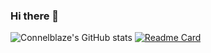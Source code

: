 ### Hi there 👋
![Connelblaze's GitHub stats](https://github-readme-stats.vercel.app/api?username=connelevalsam&show_icons=true&theme=radical)
[![Readme Card](https://github-readme-stats.vercel.app/api/pin/?username=connelevalsam&repo=github-readme-stats)](https://github.com/connelevalsam/github-readme-stats)

<!--
**connelevalsam/connelevalsam** is a ✨ _special_ ✨ repository because its `README.md` (this file) appears on your GitHub profile.

Here are some ideas to get you started:

- 🔭 I’m currently working on A Healthcare Application
- 🌱 I’m currently learning Riverpod
- 👯 I’m looking to collaborate on Something fun
- 🤔 I’m looking for help with ...
- 💬 Ask me about ...
- 📫 How to reach me: ...
** 😄 Pronouns: ...
- ⚡ Fun fact: I love games, cooking, reading, Anime and traveling


-->
